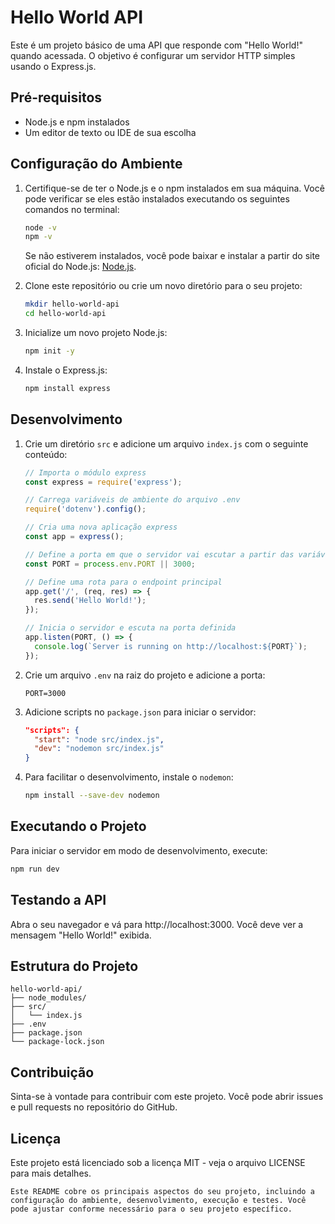 # Hello World API

Este é um projeto básico de uma API que responde com "Hello World!" quando acessada. O objetivo é configurar um servidor HTTP simples usando o Express.js.

## Pré-requisitos

- Node.js e npm instalados
- Um editor de texto ou IDE de sua escolha

## Configuração do Ambiente

1. Certifique-se de ter o Node.js e o npm instalados em sua máquina. Você pode verificar se eles estão instalados executando os seguintes comandos no terminal:

    ```bash
    node -v
    npm -v
    ```

   Se não estiverem instalados, você pode baixar e instalar a partir do site oficial do Node.js: [Node.js](https://nodejs.org/).

2. Clone este repositório ou crie um novo diretório para o seu projeto:

    ```bash
    mkdir hello-world-api
    cd hello-world-api
    ```

3. Inicialize um novo projeto Node.js:

    ```bash
    npm init -y
    ```

4. Instale o Express.js:

    ```bash
    npm install express
    ```

## Desenvolvimento

1. Crie um diretório `src` e adicione um arquivo `index.js` com o seguinte conteúdo:

    ```javascript
    // Importa o módulo express
    const express = require('express');

    // Carrega variáveis de ambiente do arquivo .env
    require('dotenv').config();

    // Cria uma nova aplicação express
    const app = express();

    // Define a porta em que o servidor vai escutar a partir das variáveis de ambiente
    const PORT = process.env.PORT || 3000;

    // Define uma rota para o endpoint principal
    app.get('/', (req, res) => {
      res.send('Hello World!');
    });

    // Inicia o servidor e escuta na porta definida
    app.listen(PORT, () => {
      console.log(`Server is running on http://localhost:${PORT}`);
    });
    ```

2. Crie um arquivo `.env` na raiz do projeto e adicione a porta:

    ```dotenv
    PORT=3000
    ```

3. Adicione scripts no `package.json` para iniciar o servidor:

    ```json
    "scripts": {
      "start": "node src/index.js",
      "dev": "nodemon src/index.js"
    }
    ```

4. Para facilitar o desenvolvimento, instale o `nodemon`:

    ```bash
    npm install --save-dev nodemon
    ```

## Executando o Projeto

Para iniciar o servidor em modo de desenvolvimento, execute:

```bash
npm run dev
```

## Testando a API
Abra o seu navegador e vá para http://localhost:3000. Você deve ver a mensagem "Hello World!" exibida.

## Estrutura do Projeto
```
hello-world-api/
├── node_modules/
├── src/
│   └── index.js
├── .env
├── package.json
└── package-lock.json
```

## Contribuição
Sinta-se à vontade para contribuir com este projeto. Você pode abrir issues e pull requests no repositório do GitHub.

## Licença
Este projeto está licenciado sob a licença MIT - veja o arquivo LICENSE para mais detalhes.
```
Este README cobre os principais aspectos do seu projeto, incluindo a configuração do ambiente, desenvolvimento, execução e testes. Você pode ajustar conforme necessário para o seu projeto específico.
```
